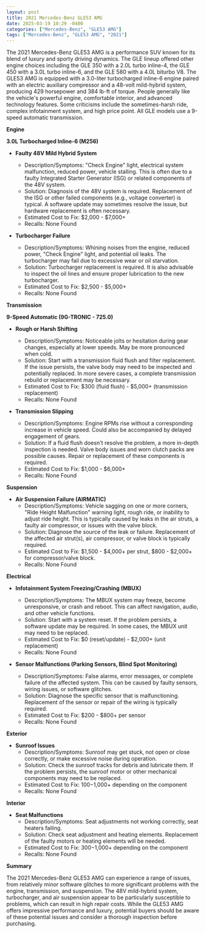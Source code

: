 ```yaml
---
layout: post
title: 2021 Mercedes-Benz GLE53 AMG
date: 2025-03-19 10:29 -0400
categories: ["Mercedes-Benz", "GLE53 AMG"]
tags: ["Mercedes-Benz", "GLE53 AMG", "2021"]
---
```

The 2021 Mercedes-Benz GLE53 AMG is a performance SUV known for its blend of luxury and sporty driving dynamics. The GLE lineup offered other engine choices including the GLE 350 with a 2.0L turbo inline-4, the GLE 450 with a 3.0L turbo inline-6, and the GLE 580 with a 4.0L biturbo V8. The GLE53 AMG is equipped with a 3.0-liter turbocharged inline-6 engine paired with an electric auxiliary compressor and a 48-volt mild-hybrid system, producing 429 horsepower and 384 lb-ft of torque. People generally like the vehicle's powerful engine, comfortable interior, and advanced technology features. Some criticisms include the sometimes-harsh ride, complex infotainment system, and high price point. All GLE models use a 9-speed automatic transmission.

**Engine**

**3.0L Turbocharged Inline-6 (M256)**

*   **Faulty 48V Mild Hybrid System**
    *   Description/Symptoms: "Check Engine" light, electrical system malfunction, reduced power, vehicle stalling. This is often due to a faulty Integrated Starter Generator (ISG) or related components of the 48V system.
    *   Solution: Diagnosis of the 48V system is required. Replacement of the ISG or other failed components (e.g., voltage converter) is typical. A software update may sometimes resolve the issue, but hardware replacement is often necessary.
    *   Estimated Cost to Fix: $2,000 - $7,000+
    *   Recalls: None Found

*   **Turbocharger Failure**
    *   Description/Symptoms: Whining noises from the engine, reduced power, "Check Engine" light, and potential oil leaks. The turbocharger may fail due to excessive wear or oil starvation.
    *   Solution: Turbocharger replacement is required. It is also advisable to inspect the oil lines and ensure proper lubrication to the new turbocharger.
    *   Estimated Cost to Fix: $2,500 - $5,000+
    *   Recalls: None Found

**Transmission**

**9-Speed Automatic (9G-TRONIC - 725.0)**

*   **Rough or Harsh Shifting**
    *   Description/Symptoms: Noticeable jolts or hesitation during gear changes, especially at lower speeds. May be more pronounced when cold.
    *   Solution: Start with a transmission fluid flush and filter replacement. If the issue persists, the valve body may need to be inspected and potentially replaced. In more severe cases, a complete transmission rebuild or replacement may be necessary.
    *   Estimated Cost to Fix: $300 (fluid flush) - $5,000+ (transmission replacement)
    *   Recalls: None Found

*   **Transmission Slipping**
    * Description/Symptoms: Engine RPMs rise without a corresponding increase in vehicle speed. Could also be accompanied by delayed engagement of gears.
    * Solution: If a fluid flush doesn't resolve the problem, a more in-depth inspection is needed. Valve body issues and worn clutch packs are possible causes. Repair or replacement of these components is required.
    * Estimated Cost to Fix: $1,000 - $6,000+
    * Recalls: None Found

**Suspension**

*   **Air Suspension Failure (AIRMATIC)**
    *   Description/Symptoms: Vehicle sagging on one or more corners, "Ride Height Malfunction" warning light, rough ride, or inability to adjust ride height. This is typically caused by leaks in the air struts, a faulty air compressor, or issues with the valve block.
    *   Solution: Diagnose the source of the leak or failure. Replacement of the affected air strut(s), air compressor, or valve block is typically required.
    *   Estimated Cost to Fix: $1,500 - $4,000+ per strut, $800 - $2,000+ for compressor/valve block.
    *   Recalls: None Found

**Electrical**

*   **Infotainment System Freezing/Crashing (MBUX)**
    *   Description/Symptoms: The MBUX system may freeze, become unresponsive, or crash and reboot. This can affect navigation, audio, and other vehicle functions.
    *   Solution: Start with a system reset. If the problem persists, a software update may be required. In some cases, the MBUX unit may need to be replaced.
    *   Estimated Cost to Fix: $0 (reset/update) - $2,000+ (unit replacement)
    *   Recalls: None Found

*   **Sensor Malfunctions (Parking Sensors, Blind Spot Monitoring)**
    *   Description/Symptoms: False alarms, error messages, or complete failure of the affected system. This can be caused by faulty sensors, wiring issues, or software glitches.
    *   Solution: Diagnose the specific sensor that is malfunctioning. Replacement of the sensor or repair of the wiring is typically required.
    *   Estimated Cost to Fix: $200 - $800+ per sensor
    *   Recalls: None Found

**Exterior**

*   **Sunroof Issues**
    * Description/Symptoms: Sunroof may get stuck, not open or close correctly, or make excessive noise during operation.
    * Solution: Check the sunroof tracks for debris and lubricate them. If the problem persists, the sunroof motor or other mechanical components may need to be replaced.
    * Estimated Cost to Fix: $100-$1,000+ depending on the component
    * Recalls: None Found

**Interior**

*   **Seat Malfunctions**
    * Description/Symptoms: Seat adjustments not working correctly, seat heaters failing.
    * Solution: Check seat adjustment and heating elements. Replacement of the faulty motors or heating elements will be needed.
    * Estimated Cost to Fix: $300-$1,000+ depending on the component
    * Recalls: None Found

**Summary**

The 2021 Mercedes-Benz GLE53 AMG can experience a range of issues, from relatively minor software glitches to more significant problems with the engine, transmission, and suspension. The 48V mild-hybrid system, turbocharger, and air suspension appear to be particularly susceptible to problems, which can result in high repair costs. While the GLE53 AMG offers impressive performance and luxury, potential buyers should be aware of these potential issues and consider a thorough inspection before purchasing.

